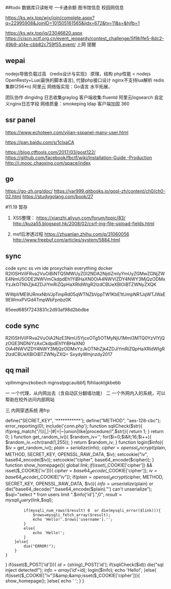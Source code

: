  ##todo
 数据库只读帐号
一卡通余额 图书馆信息 校园网信息

https://ks.wjx.top/wjx/join/complete.aspx?q=22995908&JoinID=101505161565&jidx=672&tv=11&s=&hjfb=1

https://ks.wjx.top/jq/23046820.aspx
https://ciscn.xctf.org.cn/event_jeopardy/contest_challenge/5f9b1fe5-8dc2-49b9-a14e-cbb82c759f55.event/
上网 提醒
## wepai
nodejs导致负载过高
《redis设计与实现》 原理，结构
php性能 < nodejs
OpenResty+Lua(最快的脚本语言), 代替php接口设计
nginx不支持lua解析
redis集群(256*n) 阿里云
网络版实现：Go语言
水平拓展，

团队协作 dingidng
日志收集graylog
客户端收集:fluentd
阿里云logsearch
自定义nginx日志字段
网络质量：smokeping
ldap
客户端加固 360

## ssr panel

https://www.echoteen.com/yijian-sspanel-many-user.html

https://pan.baidu.com/s/1clxaCA


https://blog.ctftools.com/2017/03/post122/
https://github.com/facebook/fbctf/wiki/Installation-Guide,-Production
http://i.mooc.chaoxing.com/space/index
## go
https://go-zh.org/doc/
https://yar999.gitbooks.io/gopl-zh/content/ch0/ch0-02.html
https://studygolang.com/book/27

#11.19 暂存
1. XSS整理：
https://xianzhi.aliyun.com/forum/topic/83/
http://kuza55.blogspot.hk/2008/02/csrf-ing-file-upload-fields.html

2. msf后渗透过程
https://zhuanlan.zhihu.com/p/31060056
http://www.freebuf.com/articles/system/5884.html

## sync

code sync
ss
vm
ide
proxychain
everything
docker
R2l0SHViIFRva2VuOiBiNTQ5MWUyZGI2NDA2NjdiZmIyYmUyZGMwZGNjZWE4NmU5ODE2NWVmCkdpdEh1YiBHaXN0OiA4NWVlZDY4NWY3MjQzODMxYzJkOTNhZjk4ZDJiYmRiZQpHaXRIdWIgR2lzdCBUeXBlOiBTZWNyZXQK


WWpVME9URmxNbVJpTmpRd05qWTNZbVppTW1KbE1tUmpNR1JqWTJWaE9EWmxPVGd4TmpWbFpnbz0K

85eed685f7243831c2d93af98d2bbdbe
## code sync

R2l0SHViIFRva2VuOiA2NzE3NmU5YjcxOTg5OTMyNjU1MmI3MTQ0YzVlYjQzOGE3NDNiYzAxCkdpdEh1YiBHaXN0
OiA4NWVlZDY4NWY3MjQzODMxYzJkOTNhZjk4ZDJiYmRiZQpHaXRIdWIgR2lzdCBUeXBlOiBTZWNyZXQ=
SxydyWmjnzdy2017
## qq mail
vpllmmgnvzkobech
mgnsstpgcauibbfj
ftihliaoktgkbebb

一 一个代理，从内网出去（含自动区分翻墙功能）
二 一个外网内入的系统，可以帮助在校外访问内部网站

三 内网穿透系统 用frp





define("SECRET_KEY", '***********');
define("METHOD", "aes-128-cbc");
error_reporting(0);
include('conn.php');
function sqliCheck($str){
	if(preg_match("/\\\|,|-|#|=|~|union|like|procedure/i",$str)){
		return 1;
	}
	return 0;
}
function get_random_iv(){
    $random_iv='';
    for($i=0;$i&lt;16;$i++){
        $random_iv.=chr(rand(1,255));
    }
    return $random_iv;
}
function login($info){
	$iv = get_random_iv();
	$plain = serialize($info);
    $cipher = openssl_encrypt($plain, METHOD, SECRET_KEY, OPENSSL_RAW_DATA, $iv);
    setcookie("iv", base64_encode($iv));
    setcookie("cipher", base64_encode($cipher));
}
function show_homepage(){
	global $link;
    if(isset($_COOKIE['cipher']) &amp;&amp; isset($_COOKIE['iv'])){
        $cipher = base64_decode($_COOKIE['cipher']);
        $iv = base64_decode($_COOKIE["iv"]);
        if($plain = openssl_decrypt($cipher, METHOD, SECRET_KEY, OPENSSL_RAW_DATA, $iv)){
            $info = unserialize($plain) or die("base64_decode('".base64_encode($plain)."') can't unserialize");
            $sql="select * from users limit ".$info['id'].",0";
            $result=mysqli_query($link,$sql);
            
            if(mysqli_num_rows($result) 0  or die(mysqli_error($link))){
            	$rows=mysqli_fetch_array($result);
				echo 'Hello!'.$rows['username'].'';
			}
			else{
				echo 'Hello!';
			}
        }else{
            die("ERROR!");
        }
    }
}
if(isset($_POST['id'])){
    $id = (string)$_POST['id'];
    if(sqliCheck($id))
		die("sql inject detected!");
    $info = array('id'=$id);
    login($info);
    echo 'Hello!';
}else{
    if(isset($_COOKIE["iv"])&amp;&amp;isset($_COOKIE['cipher'])){
        show_homepage();
    }else{
        echo '
            ';
    }
}
                